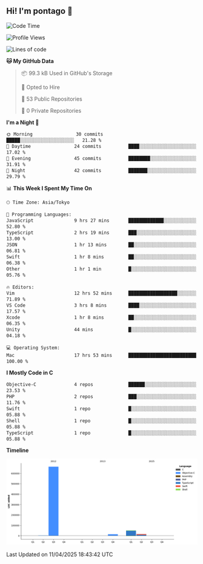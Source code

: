 ## Hi! I'm pontago 👋

<!--START_SECTION:waka-->
![Code Time](http://img.shields.io/badge/Code%20Time-141%20hrs%2028%20mins-blue)

![Profile Views](http://img.shields.io/badge/Profile%20Views-0-blue)

![Lines of code](https://img.shields.io/badge/From%20Hello%20World%20I%27ve%20Written-747.1%20thousand%20lines%20of%20code-blue)

**🐱 My GitHub Data** 

> 📦 99.3 kB Used in GitHub's Storage 
 > 
> 💼 Opted to Hire
 > 
> 📜 53 Public Repositories 
 > 
> 🔑 0 Private Repositories 
 > 
**I'm a Night 🦉** 

```text
🌞 Morning                30 commits          █████░░░░░░░░░░░░░░░░░░░░   21.28 % 
🌆 Daytime                24 commits          ████░░░░░░░░░░░░░░░░░░░░░   17.02 % 
🌃 Evening                45 commits          ████████░░░░░░░░░░░░░░░░░   31.91 % 
🌙 Night                  42 commits          ███████░░░░░░░░░░░░░░░░░░   29.79 % 
```


📊 **This Week I Spent My Time On** 

```text
🕑︎ Time Zone: Asia/Tokyo

💬 Programming Languages: 
JavaScript               9 hrs 27 mins       █████████████░░░░░░░░░░░░   52.80 % 
TypeScript               2 hrs 19 mins       ███░░░░░░░░░░░░░░░░░░░░░░   13.00 % 
JSON                     1 hr 13 mins        ██░░░░░░░░░░░░░░░░░░░░░░░   06.81 % 
Swift                    1 hr 8 mins         ██░░░░░░░░░░░░░░░░░░░░░░░   06.38 % 
Other                    1 hr 1 min          █░░░░░░░░░░░░░░░░░░░░░░░░   05.76 % 

🔥 Editors: 
Vim                      12 hrs 52 mins      ██████████████████░░░░░░░   71.89 % 
VS Code                  3 hrs 8 mins        ████░░░░░░░░░░░░░░░░░░░░░   17.57 % 
Xcode                    1 hr 8 mins         ██░░░░░░░░░░░░░░░░░░░░░░░   06.35 % 
Unity                    44 mins             █░░░░░░░░░░░░░░░░░░░░░░░░   04.18 % 

💻 Operating System: 
Mac                      17 hrs 53 mins      █████████████████████████   100.00 % 
```

**I Mostly Code in C** 

```text
Objective-C              4 repos             ██████░░░░░░░░░░░░░░░░░░░   23.53 % 
PHP                      2 repos             ███░░░░░░░░░░░░░░░░░░░░░░   11.76 % 
Swift                    1 repo              █░░░░░░░░░░░░░░░░░░░░░░░░   05.88 % 
Shell                    1 repo              █░░░░░░░░░░░░░░░░░░░░░░░░   05.88 % 
TypeScript               1 repo              █░░░░░░░░░░░░░░░░░░░░░░░░   05.88 % 
```



**Timeline**

![Lines of Code chart](https://raw.githubusercontent.com/pontago/pontago/main/assets/bar_graph.png)


 Last Updated on 11/04/2025 18:43:42 UTC
<!--END_SECTION:waka-->
